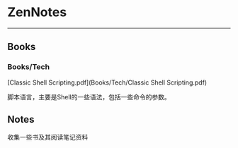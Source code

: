 # ZenNotes
----
## Books

### Books/Tech

[Classic Shell Scripting.pdf](Books/Tech/Classic Shell Scripting.pdf)

脚本语言，主要是Shell的一些语法，包括一些命令的参数。




## Notes
收集一些书及其阅读笔记资料
